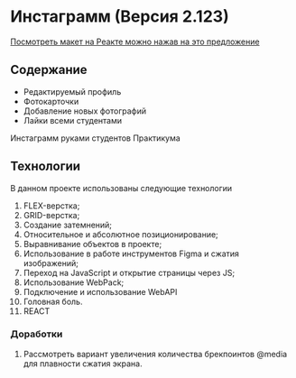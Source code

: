 # Инстаграмм (Версия 2.123)

[Посмотреть макет на Реакте можно нажав на это предложение](https://freestailer.github.io/mesto-react/)

## Содержание
* Редактируемый профиль
* Фотокарточки
* Добавление новых фотографий
* Лайки всеми студентами

Инстаграмм руками студентов Практикума

## Технологии
В данном проекте использованы следующие технологии
1. FLEX-верстка;
2. GRID-верстка;
3. Создание затемнений;
4. Относительное и абсолютное позиционирование;
5. Выравнивание объектов в проекте;
6. Использование в работе инструментов Figma и сжатия изображений;
7. Переход на JavaScript и открытие страницы через JS;
8. Использование WebPack;
9. Подключение и использование WebAPI
10. Головная боль.
11. REACT

### Доработки
1. Рассмотреть вариант увеличения количества брекпоинтов @media для плавности сжатия экрана.